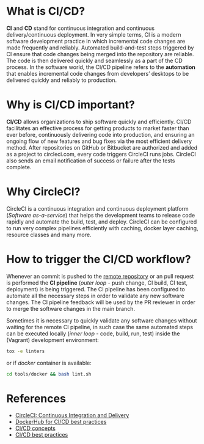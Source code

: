 # What is CI/CD?

**CI** and **CD** stand for continuous integration and continuous delivery/continuous deployment. In very simple terms, CI is a modern software development practice in which incremental code changes are made frequently and reliably. Automated build-and-test steps triggered by CI ensure that code changes being merged into the repository are reliable. The code is then delivered quickly and seamlessly as a part of the CD process. In the software world, the CI/CD pipeline refers to the **automation** that enables incremental code changes from developers’ desktops to be delivered quickly and reliably to production.

# Why is CI/CD important?

**CI/CD** allows organizations to ship software quickly and efficiently. CI/CD facilitates an effective process for getting products to market faster than ever before, continuously delivering code into production, and ensuring an ongoing flow of new features and bug fixes via the most efficient delivery method. After repositories on GitHub or Bitbucket are authorized and added as a project to circleci.com, every code triggers CircleCI runs jobs. CircleCI also sends an email notification of success or failure after the tests complete.

# Why CircleCI?

CircleCI is a continuous integration and continuous deployment platform (*Software as-a-service*) that helps the development teams to release code rapidly and automate the build, test, and deploy.
CircleCI can be configured to run very complex pipelines efficiently with caching, docker layer caching, resource classes and many more.

# How to trigger the CI/CD workflow?

Whenever an commit is pushed to the [remote repository](https://github.com/theodore86/vagrantenv) or an pull request is performed the **CI pipeline** (*outer loop* - push change, CI build, CI test, deployment) is being triggered. The CI pipeline has been configured to automate all the necessary steps in order to validate any new software changes. The CI pipeline feedback will be used by the PR reviewer in order to merge the software changes in the main branch.

Sometimes it is necessary to quickly validate any software changes without waiting for the remote CI pipeline, in such case the same automated steps can be executed locally (*inner loop* - code, build, run, test) inside the (Vagrant) development environment:

```bash
tox -e linters
```

or if *docker* container is available:

```bash
cd tools/docker && bash lint.sh
```

# References

- [CircleCI: Continuous Integration and Delivery](https://circleci.com/)
- [DockerHub for CI/CD best practices](https://www.docker.com/blog/best-practices-for-using-docker-hub-for-ci-cd/)
- [CI/CD concepts](https://docs.gitlab.com/ee/ci/introduction/)
- [CI/CD best practices](https://about.gitlab.com/blog/2022/02/03/how-to-keep-up-with-ci-cd-best-practices/)
